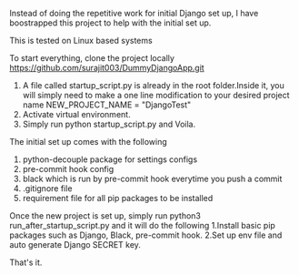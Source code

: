 Instead of doing the repetitive work for initial Django set up, I have boostrapped this
project to help with the initial set up.

This is tested on Linux based systems

To start everything, clone the project locally https://github.com/surajit003/DummyDjangoApp.git

1. A file called startup_script.py is already in the root folder.Inside it, you will simply need to make a one line modification to your desired project
name NEW_PROJECT_NAME = "DjangoTest"
2. Activate virtual environment.
3. Simply run python startup_script.py and Voila.

The initial set up comes with the following
1. python-decouple package for settings configs
2. pre-commit hook config
3. black which is run by pre-commit hook everytime you push a commit
5. .gitignore file
6. requirement file for all pip packages to be installed

Once the new project is set up, simply run python3 run_after_startup_script.py and it will do the following
1.Install basic pip packages such as Django, Black, pre-commit hook.
2.Set up env file and auto generate Django SECRET key.

That's it.
